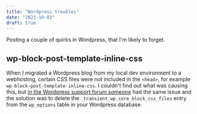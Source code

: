 ```yaml
---
title: "Wordpress troubles"
date: "2023-10-03"
draft: true
---
```


Posting a couple of quirks in Wordpress, that I'm likely to forget.

## wp-block-post-template-inline-css

When I migrated a Wordpress blog from my local dev environment to a webhosting, certain CSS files were not included in the `<head>`, for example `wp-block-post-template-inline-css`. I couldn't find out what was causing this, but [in the Wordpress support forum someone](https://wordpress.org/support/topic/wordpress-block-styles-not-loading-in-frontend/) had the same issue and the solution was to delete the `_transient_wp_core_block_css_files` entry from the `wp_options` table in your Wordpress database.